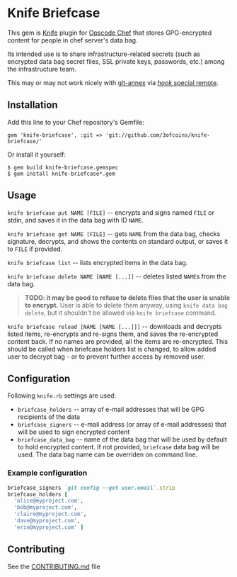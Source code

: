 # Knife Briefcase

This gem is [Knife](http://docs.opscode.com/knife.html) plugin for
[Opscode Chef](http://www.opscode.com/chef/) that stores GPG-encrypted
content for people in chef server's data bag.

Its intended use is to share infrastructure-related secrets (such as
encrypted data bag secret files, SSL private keys, passwords, etc.)
among the infrastructure team.

This may or may not work nicely with
[git-annex](http://git-annex.branchable.com/) via
[_hook_ special remote](http://git-annex.branchable.com/special_remotes/hook/).

## Installation

Add this line to your Chef repository's Gemfile:

    gem 'knife-briefcase', :git => 'git://github.com/3ofcoins/knife-briefcase/'

Or install it yourself:

    $ gem build knife-briefcase.gemspec
    $ gem install knife-briefcase*.gem

## Usage

`knife briefcase put NAME [FILE]` -- encrypts and signs named `FILE`
or stdin, and saves it in the data bag with ID `NAME`.

`knife briefcase get NAME [FILE]` -- gets `NAME` from the data bag,
checks signature, decrypts, and shows the contents on standard output,
or saves it to `FILE` if provided.

`knife briefcase list` -- lists encrypted items in the data bag.

`knife briefcase delete NAME [NAME [...]]` -- deletes listed `NAME`s
from the data bag.

> **TODO: it may be good to refuse to delete files that the user is
> unable to encrypt.** User is able to delete them anyway, using
> `knife data bag delete`, but it shouldn't be allowed via `knife
> briefcase` command.

`knife briefcase reload [NAME [NAME [...]]]` -- downloads and decrypts
listed items, re-encrypts and re-signs them, and saves the
re-encrypted content back. If no names are provided, all the items are
re-encrypted. This should be called when briefcase holders list is
changed, to allow added user to decrypt bag - or to prevent further
access by removed user.

## Configuration

Following `knife.rb` settings are used:

 - `briefcase_holders` -- array of e-mail addresses that will be GPG
   recipients of the data
 - `briefcase_signers` -- e-mail address (or array of e-mail
   addresses) that will be used to sign encrypted content
 - `briefcase_data_bag` -- name of the data bag that will be used by
   default to hold encrypted content. If not provided, `briefcase`
   data bag will be used. The data bag name can be overriden on
   command line.

### Example configuration

```ruby
briefcase_signers `git config --get user.email`.strip
briefcase_holders [
  'alice@myproject.com',
  'bob@myproject.com',
  'claire@myproject.com',
  'dave@myproject.com',
  'erin@myproject.com' ]
```

## Contributing

See the [CONTRIBUTING.md](CONTRIBUTING.md) file
